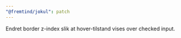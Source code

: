 ```yaml
---
"@fremtind/jokul": patch
---
```


Endret border z-index slik at hover-tilstand vises over checked input.
